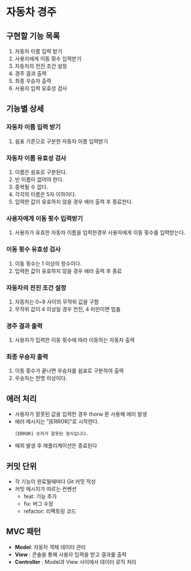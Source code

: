 # 자동차 경주

## 구현할 기능 목록
1. 자동차 이름 입력 받기
2. 사용자에게 이동 횟수 입력받기
3. 자동차의 전진 조건 설정
4. 경주 결과 출력
5. 최종 우승자 출력
6. 사용자 입력 유효성 검사


## 기능별 상세

### 자동차 이름 입력 받기
1. 쉼표 기준으로 구분한 자동차 이름 입력받기

### 자동차 이름 유효성 검사
1. 이름은 쉼표로 구분된다.
2. 빈 이름이 없어야 한다.
3. 중복될 수 없다.
4. 각각의 이름은 5자 이하이다.
5. 입력한 값이 유효하지 않을 경우 에러 출력 후 종료한다.

### 사용자에게 이동 횟수 입력받기
1. 사용자가 유효한 자동차 이름을 입력한경우 사용자에게 이동 횟수를 입력받는다.

### 이동 횟수 유효성 검사
1. 이동 횟수는 1 이상의 정수이다.
2. 입력한 값이 유효하지 않을 경우 에러 출력 후 종료

### 자동차의 전진 조건 설정
1. 자동차는 0~9 사이의 무작위 값을 구함
2. 무작위 값이 4 이상일 경우 전진, 4 미만이면 멈춤

### 경주 결과 출력
1. 사용자가 입력한 이동 횟수에 따라 이동하는 자동차 출력

### 최종 우승자 출력
1. 이동 횟수가 끝나면 우승자를 쉼표로 구분하여 출력
2. 우승자는 한명 이상이다.


## 에러 처리
- 사용자가 잘못된 값을 입력한 경우 thorw 문 사용해 에러 발생
- 에러 메시지는 "[ERROR]"로 시작한다.
   ```plaintext
   [ERROR] 숫자가 잘못된 형식입니다.
   ```
- 예외 발생 후 애플리케이션은 종료된다

## 커밋 단위
- 각 기능이 완료될때마다 Git 커밋 작성
- 커밋 메시지가 따르는 컨벤션
    - feat: 기능 추가
    - fix: 버그 수정
    - refactor: 리팩토링 코드

## MVC 패턴
- **Model**: 자동차 객체 데이터 관리
- **View** : 콘솔을 통해 사용자 입력을 받고 결과를 출력
- **Controller** : Model과 View 사이에서 데이터 로직 처리